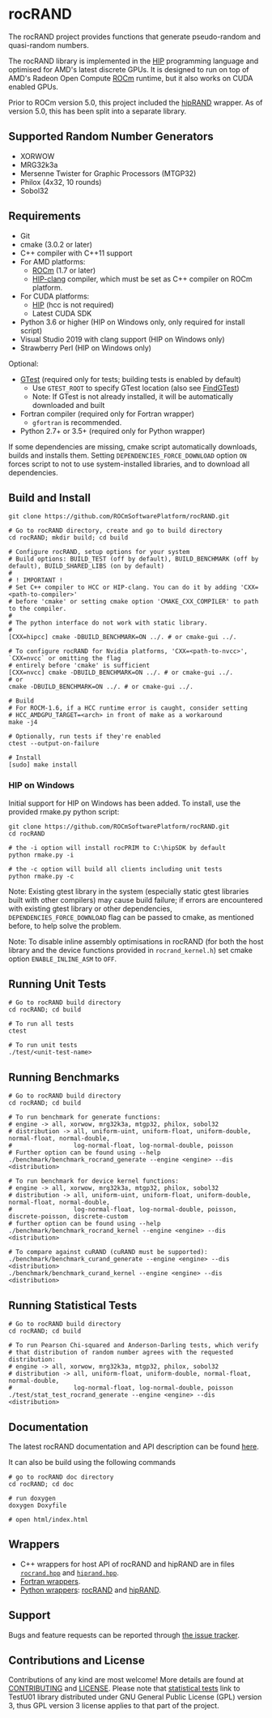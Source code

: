 # rocRAND

The rocRAND project provides functions that generate pseudo-random and quasi-random numbers.

The rocRAND library is implemented in the [HIP](https://github.com/ROCm-Developer-Tools/HIP)
programming language and optimised for AMD's latest discrete GPUs. It is designed to run on top
of AMD's Radeon Open Compute [ROCm](https://rocm.github.io/) runtime, but it also works on
CUDA enabled GPUs.

Prior to ROCm version 5.0, this project included the [hipRAND](https://github.com/ROCmSoftwarePlatform/hipRAND.git) wrapper. As of version 5.0, this has been split into a separate library.

## Supported Random Number Generators

* XORWOW
* MRG32k3a
* Mersenne Twister for Graphic Processors (MTGP32)
* Philox (4x32, 10 rounds)
* Sobol32

## Requirements

* Git
* cmake (3.0.2 or later)
* C++ compiler with C++11 support
* For AMD platforms:
  * [ROCm](https://rocm.github.io/install.html) (1.7 or later)
  * [HIP-clang](https://github.com/ROCm-Developer-Tools/HIP/blob/master/INSTALL.md#hip-clang) compiler, which must be
    set as C++ compiler on ROCm platform.
* For CUDA platforms:
  * [HIP](https://github.com/ROCm-Developer-Tools/HIP) (hcc is not required)
  * Latest CUDA SDK
* Python 3.6 or higher (HIP on Windows only, only required for install script)
* Visual Studio 2019 with clang support (HIP on Windows only)
* Strawberry Perl (HIP on Windows only)

Optional:

* [GTest](https://github.com/google/googletest) (required only for tests; building tests is enabled by default)
  * Use `GTEST_ROOT` to specify GTest location (also see [FindGTest](https://cmake.org/cmake/help/latest/module/FindGTest.html))
  * Note: If GTest is not already installed, it will be automatically downloaded and built
* Fortran compiler (required only for Fortran wrapper)
  * `gfortran` is recommended.
* Python 2.7+ or 3.5+ (required only for Python wrapper)

If some dependencies are missing, cmake script automatically downloads, builds and
installs them. Setting `DEPENDENCIES_FORCE_DOWNLOAD` option `ON` forces script to
not to use system-installed libraries, and to download all dependencies.

## Build and Install

```
git clone https://github.com/ROCmSoftwarePlatform/rocRAND.git

# Go to rocRAND directory, create and go to build directory
cd rocRAND; mkdir build; cd build

# Configure rocRAND, setup options for your system
# Build options: BUILD_TEST (off by default), BUILD_BENCHMARK (off by default), BUILD_SHARED_LIBS (on by default)
#
# ! IMPORTANT !
# Set C++ compiler to HCC or HIP-clang. You can do it by adding 'CXX=<path-to-compiler>'
# before 'cmake' or setting cmake option 'CMAKE_CXX_COMPILER' to path to the compiler.
#
# The python interface do not work with static library.
#
[CXX=hipcc] cmake -DBUILD_BENCHMARK=ON ../. # or cmake-gui ../.

# To configure rocRAND for Nvidia platforms, 'CXX=<path-to-nvcc>', `CXX=nvcc` or omitting the flag
# entirely before 'cmake' is sufficient
[CXX=nvcc] cmake -DBUILD_BENCHMARK=ON ../. # or cmake-gui ../.
# or
cmake -DBUILD_BENCHMARK=ON ../. # or cmake-gui ../.

# Build
# For ROCM-1.6, if a HCC runtime error is caught, consider setting
# HCC_AMDGPU_TARGET=<arch> in front of make as a workaround
make -j4

# Optionally, run tests if they're enabled
ctest --output-on-failure

# Install
[sudo] make install
```

### HIP on Windows

Initial support for HIP on Windows has been added.  To install, use the provided rmake.py python script:
```shell
git clone https://github.com/ROCmSoftwarePlatform/rocRAND.git
cd rocRAND

# the -i option will install rocPRIM to C:\hipSDK by default
python rmake.py -i

# the -c option will build all clients including unit tests
python rmake.py -c
```

Note: Existing gtest library in the system (especially static gtest libraries built with other compilers)
may cause build failure; if errors are encountered with existing gtest library or other dependencies,
`DEPENDENCIES_FORCE_DOWNLOAD` flag can be passed to cmake, as mentioned before, to help solve the problem.

Note: To disable inline assembly optimisations in rocRAND (for both the host library and
the device functions provided in `rocrand_kernel.h`) set cmake option `ENABLE_INLINE_ASM`
to `OFF`.

## Running Unit Tests

```
# Go to rocRAND build directory
cd rocRAND; cd build

# To run all tests
ctest

# To run unit tests
./test/<unit-test-name>
```

## Running Benchmarks

```
# Go to rocRAND build directory
cd rocRAND; cd build

# To run benchmark for generate functions:
# engine -> all, xorwow, mrg32k3a, mtgp32, philox, sobol32
# distribution -> all, uniform-uint, uniform-float, uniform-double, normal-float, normal-double,
#                 log-normal-float, log-normal-double, poisson
# Further option can be found using --help
./benchmark/benchmark_rocrand_generate --engine <engine> --dis <distribution>

# To run benchmark for device kernel functions:
# engine -> all, xorwow, mrg32k3a, mtgp32, philox, sobol32
# distribution -> all, uniform-uint, uniform-float, uniform-double, normal-float, normal-double,
#                 log-normal-float, log-normal-double, poisson, discrete-poisson, discrete-custom
# further option can be found using --help
./benchmark/benchmark_rocrand_kernel --engine <engine> --dis <distribution>

# To compare against cuRAND (cuRAND must be supported):
./benchmark/benchmark_curand_generate --engine <engine> --dis <distribution>
./benchmark/benchmark_curand_kernel --engine <engine> --dis <distribution>
```

## Running Statistical Tests

```
# Go to rocRAND build directory
cd rocRAND; cd build

# To run Pearson Chi-squared and Anderson-Darling tests, which verify
# that distribution of random number agrees with the requested distribution:
# engine -> all, xorwow, mrg32k3a, mtgp32, philox, sobol32
# distribution -> all, uniform-float, uniform-double, normal-float, normal-double,
#                 log-normal-float, log-normal-double, poisson
./test/stat_test_rocrand_generate --engine <engine> --dis <distribution>
```

## Documentation
The latest rocRAND documentation and API description can be found [here](https://rocrand.readthedocs.io/en/latest/).

It can also be build using the following commands
```
# go to rocRAND doc directory
cd rocRAND; cd doc

# run doxygen
doxygen Doxyfile

# open html/index.html

```

## Wrappers

* C++ wrappers for host API of rocRAND and hipRAND are in files [`rocrand.hpp`](./library/include/rocrand/rocrand.hpp)
and [`hiprand.hpp`](./library/include/rocrand/hiprand.hpp).
* [Fortran wrappers](./library/src/fortran/).
* [Python wrappers](./python/): [rocRAND](./python/rocrand) and [hipRAND](./python/hiprand).

## Support

Bugs and feature requests can be reported through [the issue tracker](https://github.com/ROCmSoftwarePlatform/rocRAND/issues).

## Contributions and License

Contributions of any kind are most welcome! More details are found at [CONTRIBUTING](./CONTRIBUTING.md)
and [LICENSE](./LICENSE.txt). Please note that [statistical tests](./test/crush) link to TestU01 library
distributed under GNU General Public License (GPL) version 3, thus GPL version 3 license applies to
that part of the project.
